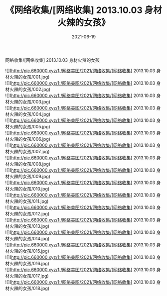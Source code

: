 ﻿---
layout: post
title:  《网络收集/[网络收集] 2013.10.03 身材火辣的女孩》
date:   2021-06-19
img: http://pic.660000.xyz/1:/网络美图/2021/网络收集/[网络收集] 2013.10.03 身材火辣的女孩/000.jpg
categories: [美女, 清纯, 唯美]
---

网络收集/[网络收集] 2013.10.03 身材火辣的女孩

 ![](http://pic.660000.xyz/1:/网络美图/2021/网络收集/[网络收集] 2013.10.03 身材火辣的女孩/001.jpg) <br>![](http://pic.660000.xyz/1:/网络美图/2021/网络收集/[网络收集] 2013.10.03 身材火辣的女孩/002.jpg) <br>![](http://pic.660000.xyz/1:/网络美图/2021/网络收集/[网络收集] 2013.10.03 身材火辣的女孩/003.jpg) <br>![](http://pic.660000.xyz/1:/网络美图/2021/网络收集/[网络收集] 2013.10.03 身材火辣的女孩/004.jpg) <br>![](http://pic.660000.xyz/1:/网络美图/2021/网络收集/[网络收集] 2013.10.03 身材火辣的女孩/005.jpg) <br>![](http://pic.660000.xyz/1:/网络美图/2021/网络收集/[网络收集] 2013.10.03 身材火辣的女孩/006.jpg) <br>![](http://pic.660000.xyz/1:/网络美图/2021/网络收集/[网络收集] 2013.10.03 身材火辣的女孩/007.jpg) <br>![](http://pic.660000.xyz/1:/网络美图/2021/网络收集/[网络收集] 2013.10.03 身材火辣的女孩/008.jpg) <br>![](http://pic.660000.xyz/1:/网络美图/2021/网络收集/[网络收集] 2013.10.03 身材火辣的女孩/009.jpg) <br>![](http://pic.660000.xyz/1:/网络美图/2021/网络收集/[网络收集] 2013.10.03 身材火辣的女孩/010.jpg) <br>![](http://pic.660000.xyz/1:/网络美图/2021/网络收集/[网络收集] 2013.10.03 身材火辣的女孩/011.jpg) <br>![](http://pic.660000.xyz/1:/网络美图/2021/网络收集/[网络收集] 2013.10.03 身材火辣的女孩/012.jpg) <br>![](http://pic.660000.xyz/1:/网络美图/2021/网络收集/[网络收集] 2013.10.03 身材火辣的女孩/013.jpg) <br>![](http://pic.660000.xyz/1:/网络美图/2021/网络收集/[网络收集] 2013.10.03 身材火辣的女孩/014.jpg) <br>![](http://pic.660000.xyz/1:/网络美图/2021/网络收集/[网络收集] 2013.10.03 身材火辣的女孩/015.jpg) <br>![](http://pic.660000.xyz/1:/网络美图/2021/网络收集/[网络收集] 2013.10.03 身材火辣的女孩/016.jpg) <br>![](http://pic.660000.xyz/1:/网络美图/2021/网络收集/[网络收集] 2013.10.03 身材火辣的女孩/017.jpg) <br>![](http://pic.660000.xyz/1:/网络美图/2021/网络收集/[网络收集] 2013.10.03 身材火辣的女孩/018.jpg) <br>